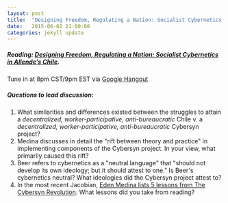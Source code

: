 ```yaml
---
layout: post
title:  "Designing Freedom, Regulating a Nation: Socialist Cybernetics in Allende’s Chile"
date:   2015-06-02 21:00:00
categories: jekyll update
---
```


##### Reading: [Designing Freedom, Regulating a Nation: Socialist Cybernetics in Allende’s Chile](http://www.informatics.indiana.edu/edenm/EdenMedinaJLASAugust2006.pdf).

Tune in at 8pm CST/9pm EST via [Google Hangout](https://plus.google.com/hangouts/_/calendar/d2lsbGlhbXMucmViZWNjYUBnbWFpbC5jb20.44tl9vr5p6gfsnoseaq9r95nm0)

##### Questions to lead discussion: 
1. What similarities and differences existed between the struggles to attain a *decentralized, worker-participative, anti-bureaucratic* Chile v. a *decentralized, worker-participative, anti-bureaucratic* Cybersyn project?
2. Medina discusses in detail the "rift between theory and practice" in implementing components of the Cybersyn project. In your view, what primarily caused this rift?
3. Beer refers to cybernetics as a "neutral language" that "should not develop its own ideology; but it should attest to one." Is Beer's cybernetics neutral? What ideologies did the Cybersyn project attest to?
4. In the most recent Jacobian, [Eden Medina lists 5 lessons from The Cybersyn Revolution](https://www.jacobinmag.com/2015/04/allende-chile-beer-medina-cybersyn/). What lessons did you take from reading?
